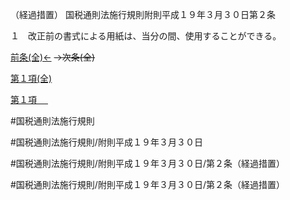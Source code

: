 （経過措置）
国税通則法施行規則附則平成１９年３月３０日第２条

１　改正前の書式による用紙は、当分の間、使用することができる。

[前条(全)←](国税通則法施行規則附則平成１９年３月３０日第１条_.md)  ~~→次条(全)~~

[第１項(全)](国税通則法施行規則附則平成１９年３月３０日第２条第１項_.md)  

[第１項 　 ](国税通則法施行規則附則平成１９年３月３０日第２条第１項.md)  

#国税通則法施行規則

#国税通則法施行規則/附則平成１９年３月３０日

#国税通則法施行規則/附則平成１９年３月３０日/第２条（経過措置）

#国税通則法施行規則/附則平成１９年３月３０日/第２条（経過措置）

